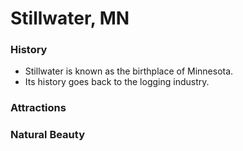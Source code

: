 # Stillwater, MN

### History
- Stillwater is known as the birthplace of Minnesota.
- Its history goes back to the logging industry.

### Attractions

### Natural Beauty

